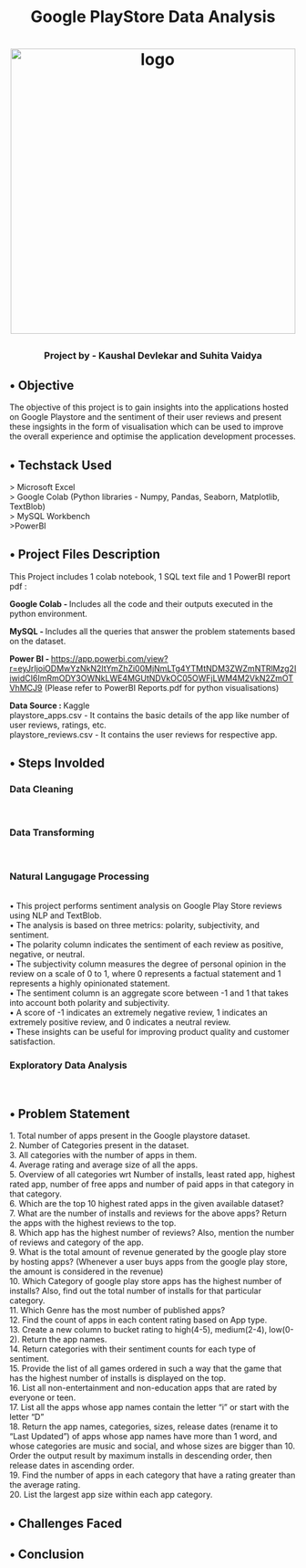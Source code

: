 <h1 align='center'>Google PlayStore Data Analysis<h1>
<p align="center">
    <img width="500" src="images/logo.gif" alt="logo">
  <h3 align='center'>Project by - Kaushal Devlekar and Suhita Vaidya<h3>
</p>
    
<h2>• Objective</h2>
<p>
  The objective of this project is to gain insights into the applications hosted on Google Playstore and the sentiment of their user reviews and present these ingsights in the form of visualisation which can be used to improve the overall experience and optimise the application development processes.
</p>
    

<h2>• Techstack Used</h2>
<p>
  > Microsoft Excel <br>
  > Google Colab (Python libraries - Numpy, Pandas, Seaborn, Matplotlib, TextBlob)<br>
  > MySQL Workbench <br>
  >PowerBI
</p>    

<h2>• Project Files Description</h2>
<p>
This Project includes 1 colab notebook, 1 SQL text file and 1 PowerBI report pdf :
  
<b>Google Colab - </b>Includes all the code and their outputs executed in the python environment.
  
<b>MySQL - </b>Includes all the queries that answer the problem statements based on the dataset.
  
<b>Power BI - </b>https://app.powerbi.com/view?r=eyJrIjoiODMwYzNkN2ItYmZhZi00MjNmLTg4YTMtNDM3ZWZmNTRlMzg2IiwidCI6ImRmODY3OWNkLWE4MGUtNDVkOC05OWFjLWM4M2VkN2ZmOTVhMCJ9 (Please refer to PowerBI Reports.pdf for python visualisations)
  
  
<b>Data Source : </b> Kaggle <br>
playstore_apps.csv - It contains the basic details of the app like number of user reviews, ratings, etc. <br>
playstore_reviews.csv - It contains the user reviews for respective app.
</p>    
    
<h2>• Steps Involded</h2>
<p>
      <h3>Data Cleaning</h3><br>
      <h3>Data Transforming</h3><br>
      <h3>Natural Langugage Processing</h3><br>
      • This project performs sentiment analysis on Google Play Store reviews using NLP and TextBlob. <br>
      • The analysis is based on three metrics: polarity, subjectivity, and sentiment.<br>
      • The polarity column indicates the sentiment of each review as positive, negative, or neutral.<br>
      • The subjectivity column measures the degree of personal opinion in the review on a scale of 0 to 1, where 0 represents a factual statement and 1 represents a highly opinionated statement.<br>
      • The sentiment column is an aggregate score between -1 and 1 that takes into account both polarity and subjectivity.<br>
      • A score of -1 indicates an extremely negative review, 1 indicates an extremely positive review, and 0 indicates a neutral review.<br>
      • These insights can be useful for improving product quality and customer satisfaction.<br>
      <h3>Exploratory Data Analysis</h3><br>
</p>
      
<h2>• Problem Statement</h2>
<p>
  1. Total number of apps present in the Google playstore dataset. <br>
  2. Number of Categories present in the dataset.<br>
  3. All categories with the number of apps in them.<br>
  4. Average rating and average size of all the apps.<br>
  5. Overview of all categories wrt Number of installs, least rated app, highest rated app, number of free apps and number of paid apps in that category in that category.<br>
  6. Which are the top 10 highest rated apps in the given available dataset?<br>
  7. What are the number of installs and reviews for the above apps? Return the apps with the highest reviews to the top.<br>
  8. Which app has the highest number of reviews? Also, mention the number of reviews and category of the app.<br>
  9. What is the total amount of revenue generated by the google play store by hosting apps? (Whenever a user buys apps  from the google play store, the amount is considered in the revenue)<br>
  10. Which Category of google play store apps has the highest number of installs? Also, find out the total number of installs for that particular category.<br>
  11. Which Genre has the most number of published apps?<br>
  12. Find the count of apps in each content rating based on App type.<br>
  13. Create a new column to bucket rating to high(4-5), medium(2-4), low(0-2). Return the app names.<br>
  14. Return categories with their sentiment counts for each type of sentiment.<br>
  15. Provide the list of all games ordered in such a way that the game that has the highest number of installs is displayed on the top.<br>
  16. List all non-entertainment and non-education apps that are rated by everyone or teen.<br>
  17. List all the apps whose app names contain the letter “i” or start with the letter “D”<br>
  18. Return the app names, categories, sizes, release dates (rename it to “Last Updated”) of apps whose app names have more than 1 word, and whose categories are music and social, and whose sizes are bigger than 10. Order the output result by maximum installs in descending order, then release dates in ascending order.<br>
  19. Find the number of apps in each category that have a rating greater than the average rating.<br>
  20. List the largest app size within each app category.<br>
</p>
      
<h2>• Challenges Faced</h2>
<p>
  
</p>      
      
<h2>• Conclusion</h2>
<p>
  
</p>      
